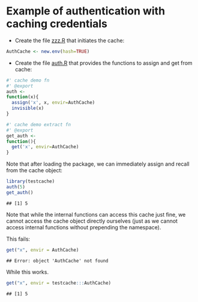 # Example of authentication with caching credentials

* Create the file [zzz.R]() that initiates the cache:

```r
AuthCache <- new.env(hash=TRUE)
```


* Create the file [auth.R]() that provides the functions to assign and get from cache: 

```r
#' cache demo fn
#' @export
auth <- 
function(x){
  assign('x', x, envir=AuthCache)
  invisible(x)
} 
```

```r
#' cache demo extract fn
#' @export
get_auth <- 
function(){
  get('x', envir=AuthCache)
} 
```



Note that after loading the package, we can immediately assign and recall from the cache object:


```r
library(testcache)
auth(5)
get_auth()
```

```
## [1] 5
```


Note that while the internal functions can access this cache just fine, we cannot access the cache object directly ourselves (just as we cannot access internal functions without prepending the namespace).  

This fails:


```r
get("x", envir = AuthCache)
```

```
## Error: object 'AuthCache' not found
```


While this works.  


```r
get("x", envir = testcache:::AuthCache)
```

```
## [1] 5
```



